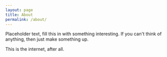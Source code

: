 ```yaml
---
layout: page
title: About
permalink: /about/
---
```


Placeholder text, fill this in with something interesting. If you can't think of anything, then just make something up.

This is the internet, after all.
